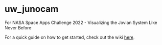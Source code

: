 # uw_junocam
For NASA Space Apps Challenge 2022 - Visualizing the Jovian System Like Never Before

For a quick guide on how to get started, check out the wiki [here](https://github.com/ejgl/uw_junocam/wiki).
